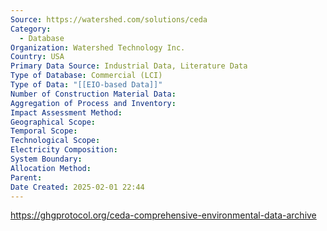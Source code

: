 ```yaml
---
Source: https://watershed.com/solutions/ceda
Category:
  - Database
Organization: Watershed Technology Inc.
Country: USA
Primary Data Source: Industrial Data, Literature Data
Type of Database: Commercial (LCI)
Type of Data: "[[EIO-based Data]]"
Number of Construction Material Data: 
Aggregation of Process and Inventory: 
Impact Assessment Method: 
Geographical Scope: 
Temporal Scope: 
Technological Scope: 
Electricity Composition: 
System Boundary: 
Allocation Method: 
Parent: 
Date Created: 2025-02-01 22:44
---
```

https://ghgprotocol.org/ceda-comprehensive-environmental-data-archive